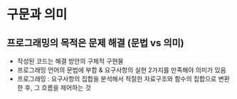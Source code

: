 # 구문과 의미

## 프로그래밍의 목적은 문제 해결 (문법 vs 의미)
* 작성된 코드는 해결 방안의 구체적 구현물
* 프로그래밍 언어의 문법에 부합 & 요구사항의 실현 2가지를 만족해야 의미가 있음
* 프로그래밍 : 요구사항의 집합을 분석해서 적절한 자료구조와 함수의 집합으로 변환한 후, 그 흐름을 제어하는 것
